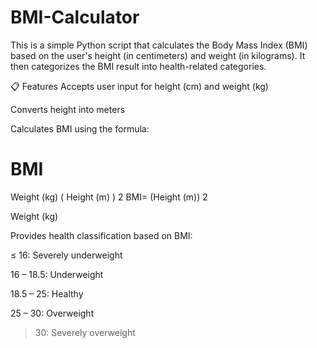 # BMI-Calculator

This is a simple Python script that calculates the Body Mass Index (BMI) based on the user's height (in centimeters) and weight (in kilograms). It then categorizes the BMI result into health-related categories.

📋 Features
Accepts user input for height (cm) and weight (kg)

Converts height into meters

Calculates BMI using the formula:

BMI
=
Weight (kg)
(
Height (m)
)
2
BMI= 
(Height (m)) 
2
 
Weight (kg)
​
 
Provides health classification based on BMI:

≤ 16: Severely underweight

16 – 18.5: Underweight

18.5 – 25: Healthy

25 – 30: Overweight

> 30: Severely overweight

